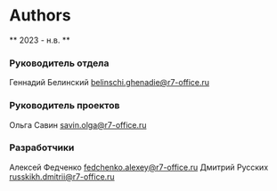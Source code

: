 # Authors

** 2023 - н.в. **

### Руководитель отдела
Геннадий Белинский belinschi.ghenadie@r7-office.ru

### Руководитель проектов
Ольга Савин savin.olga@r7-office.ru

### Разработчики
Алексей Федченко fedchenko.alexey@r7-office.ru
Дмитрий Русских russkikh.dmitrii@r7-office.ru


